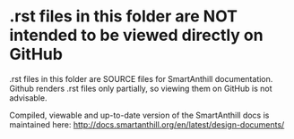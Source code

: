 .rst files in this folder are NOT intended to be viewed directly on GitHub
==========================================================================

.rst files in this folder are SOURCE files for SmartAnthill documentation. Github renders .rst files only partially, so viewing them on GitHub is not advisable. 

Compiled, viewable and up-to-date version of the SmartAnthill docs is maintained here: http://docs.smartanthill.org/en/latest/design-documents/

